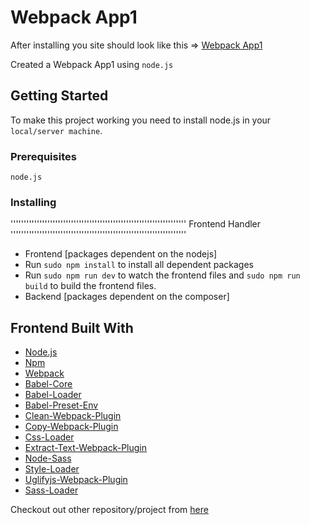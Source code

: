 # Webpack App1
After installing you site should look like this => [Webpack App1](https://abhaypai.github.io/webpack-app1)

Created a Webpack App1 using `node.js`

## Getting Started
To make this project working you need to install node.js in your `local/server machine`.

### Prerequisites
`node.js`

### Installing

'''''''''''''''''''''''''''''''''''''''''''''''''''''''''''''''''''
Frontend Handler
'''''''''''''''''''''''''''''''''''''''''''''''''''''''''''''''''''
* Frontend [packages dependent on the nodejs]
* Run `sudo npm install` to install all dependent packages
* Run `sudo npm run dev` to watch the frontend files and `sudo npm run build` to build the frontend files.
* Backend [packages dependent on the composer]

## Frontend Built With
* [Node.js](https://nodejs.org/)
* [Npm](https://www.npmjs.com/)
* [Webpack](https://webpack.js.org/)
* [Babel-Core](https://www.npmjs.com/package/babel-core)
* [Babel-Loader](https://www.npmjs.com/package/babel-loader)
* [Babel-Preset-Env](https://www.npmjs.com/package/babel-preset-env)
* [Clean-Webpack-Plugin](https://www.npmjs.com/package/webpack-clean-plugin)
* [Copy-Webpack-Plugin](https://www.npmjs.com/package/copy-webpack-plugin)
* [Css-Loader](https://www.npmjs.com/package/css-loader)
* [Extract-Text-Webpack-Plugin](https://www.npmjs.com/package/extract-text-webpack-plugin)
* [Node-Sass](https://www.npmjs.com/package/node-sass)
* [Style-Loader](https://www.npmjs.com/package/style-loader)
* [Uglifyjs-Webpack-Plugin](https://www.npmjs.com/package/uglifyjs-webpack-plugin)
* [Sass-Loader](https://www.npmjs.com/package/sass-loader)

Checkout out other repository/project from [here](https://github.com/AbhayPai/)
